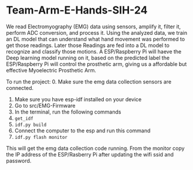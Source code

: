 # Team-Arm-E-Hands-SIH-24

We read Electromyography (EMG) data using sensors, amplify it, filter it, perform ADC conversion, and process it. Using the analyzed data, we train an DL model that can understand what hand movement was performed to get those readings. Later those Readings are fed into a DL model to recognize and classify those motions. A ESP/Raspberry Pi will haeve the Deep learning model running on it, based on the predicted label the ESP/Raspberry Pi will control the prosthetic arm, giving us a affordable but effective Myoelectric Prosthetic Arm.

To run the project:
0. Make sure the emg data collection sensors are connected.
1. Make sure you have esp-idf installed on your device
3. Go to src/EMG-Firmware
4. In the terminal, run the following commands
5. ```get_idf```
6. ```idf.py build```
7. Connect the computer to the esp and run this command
8. ```idf.py flash monitor```

This will get the emg data collection code running. From the monitor copy the IP address of the ESP/Rasberry Pi after updating the wifi ssid and password.


